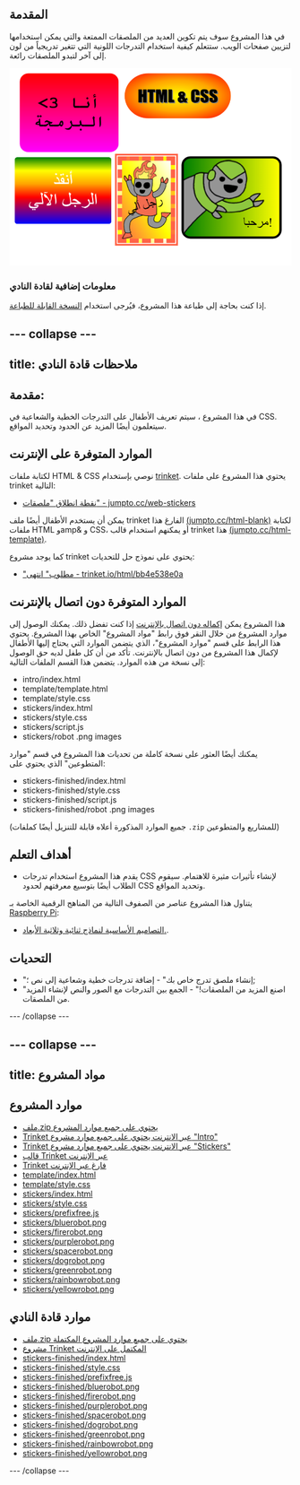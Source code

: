 ## المقدمة

في هذا المشروع سوف يتم تكوين العديد من الملصقات الممتعة والتي يمكن استخدامها لتزيين صفحات الويب. ستتعلم كيفية استخدام التدرجات اللونية التي تتغير تدريجياً من لون إلى آخر لتبدو الملصقات رائعة.

![لقطة الشاشة](images/stickers-finished.png)

### معلومات إضافية لقادة النادي

إذا كنت بحاجة إلى طباعة هذا المشروع، فيُرجى استخدام [النسخة القابلة للطباعة](https://projects.raspberrypi.org/en/projects/stickers/print).

## \--- collapse \---

## title: ملاحظات قادة النادي

## مقدمة:

في هذا المشروع ، سيتم تعريف الأطفال على التدرجات الخطية والشعاعية في CSS. سيتعلمون أيضًا المزيد عن الحدود وتحديد المواقع.

## الموارد المتوفرة على الإنترنت

لكتابة ملفات HTML & CSS نوصي بإستخدام [trinket](https://trinket.io/). يحتوي هذا المشروع على ملفات trinket التالية:

* [نقطة انطلاق "ملصقات" - jumpto.cc/web-stickers](http://jumpto.cc/web-stickers)

يمكن أن يستخدم الأطفال أيضًا ملف trinket الفارغ هذا [(jumpto.cc/html-blank)](http://jumpto.cc/html-blank) لكتابة ملفات HTML وamp& و CSS، أو يمكنهم استخدام قالب trinket هذا [(jumpto.cc/html-template)](http://jumpto.cc/html-template).

كما يوجد مشروع trinket يحتوي على نموذج حل للتحديات:

* ["مطلوب" انتهى - trinket.io/html/bb4e538e0a](https://trinket.io/html/bb4e538e0a)

## الموارد المتوفرة دون اتصال بالإنترنت

هذا المشروع يمكن [إكماله دون اتصال بالإنترنت](https://www.codeclubprojects.org/en-GB/resources/webdev-working-offline/) إذا كنت تفضل ذلك. يمكنك الوصول إلى موارد المشروع من خلال النقر فوق رابط "مواد المشروع" الخاص بهذا المشروع. يحتوي هذا الرابط على قسم "موارد المشروع"، الذي يتضمن الموارد التي يحتاج إليها الأطفال لإكمال هذا المشروع من دون اتصال بالإنترنت. تأكد من أن كل طفل لديه حق الوصول إلى نسخة من هذه الموارد. يتضمن هذا القسم الملفات التالية:

* intro/index.html
* template/template.html
* template/style.css
* stickers/index.html
* stickers/style.css
* stickers/script.js
* stickers/robot .png images

يمكنك أيضًا العثور على نسخة كاملة من تحديات هذا المشروع في قسم "موارد المتطوعين" الذي يحتوي على:

* stickers-finished/index.html
* stickers-finished/style.css
* stickers-finished/script.js
* stickers-finished/robot .png images

(جميع الموارد المذكورة أعلاه قابلة للتنزيل أيضًا كملفات `.zip` للمشاريع والمتطوعين)

## أهداف التعلم

* يقدم هذا المشروع استخدام تدرجات CSS لإنشاء تأثيرات مثيرة للاهتمام. سيقوم الطلاب أيضًا بتوسيع معرفتهم لحدود CSS وتحديد المواقع. 

يتناول هذا المشروع عناصر من الصفوف التالية من المناهج الرقمية الخاصة بـ [Raspberry Pi](http://rpf.io/curriculum):

* [التصاميم الأساسية لنماذج ثنائية وثلاثية الأبعاد.](https://www.raspberrypi.org/curriculum/design/creator).

## التحديات

* "إنشاء ملصق تدرج خاص بك" - إضافة تدرجات خطية وشعاعية إلى نص ؛;
* "اصنع المزيد من الملصقات!" - الجمع بين التدرجات مع الصور والنص لإنشاء المزيد من الملصقات.

\--- /collapse \---

## \--- collapse \---

## title: مواد المشروع

## موارد المشروع

* [ملف.zip يحتوي على جميع موارد المشروع](http://rpf.io/p/en/stickers-go)
* [Trinket عبر الانترنت يحتوي على جميع موارد مشروع "Intro"](http://jumpto.cc/web-intro)
* [Trinket عبر الانترنت يحتوي على جميع موارد مشروع "Stickers"](http://jumpto.cc/web-stickers)
* [قالب Trinket عبر الإنترنت](http://jumpto.cc/trinket-template)
* [Trinket فارغ عبر الإنترنت](http://jumpto.cc/trinket-blank)
* [template/index.html](resources/template-index.html)
* [template/style.css](resources/template-style.css)
* [stickers/index.html](resources/stickers-index.html)
* [stickers/style.css](resources/stickers-style.css)
* [stickers/prefixfree.js](resources/stickers-prefixfree.js)
* [stickers/bluerobot.png](resources/stickers-bluerobot.png)
* [stickers/firerobot.png](resources/stickers-firerobot.png)
* [stickers/purplerobot.png](resources/stickers-purplerobot.png)
* [stickers/spacerobot.png](resources/stickers-spacerobot.png)
* [stickers/dogrobot.png](resources/stickers-dogrobot.png)
* [stickers/greenrobot.png](resources/stickers-greenrobot.png)
* [stickers/rainbowrobot.png](resources/stickers-rainbowrobot.png)
* [stickers/yellowrobot.png](resources/stickers-yellowrobot.png)

## موارد قادة النادي

* [ملف.zip يحتوي على جميع موارد المشروع المكتملة](http://rpf.io/p/en/stickers-go)
* [مشروع Trinket المكتمل على الإنترنت](https://trinket.io/html/bb4e538e0a)
* [stickers-finished/index.html](resources/stickers-finished-index.html)
* [stickers-finished/style.css](resources/stickers-finished-style.css)
* [stickers-finished/prefixfree.js](resources/stickers-finished-prefixfree.js)
* [stickers-finished/bluerobot.png](resources/stickers-finished-bluerobot.png)
* [stickers-finished/firerobot.png](resources/stickers-finished-firerobot.png)
* [stickers-finished/purplerobot.png](resources/stickers-finished-purplerobot.png)
* [stickers-finished/spacerobot.png](resources/stickers-finished-spacerobot.png)
* [stickers-finished/dogrobot.png](resources/stickers-finished-dogrobot.png)
* [stickers-finished/greenrobot.png](resources/stickers-finished-greenrobot.png)
* [stickers-finished/rainbowrobot.png](resources/stickers-finished-rainbowrobot.png)
* [stickers-finished/yellowrobot.png](resources/stickers-finished-yellowrobot.png)

\--- /collapse \---